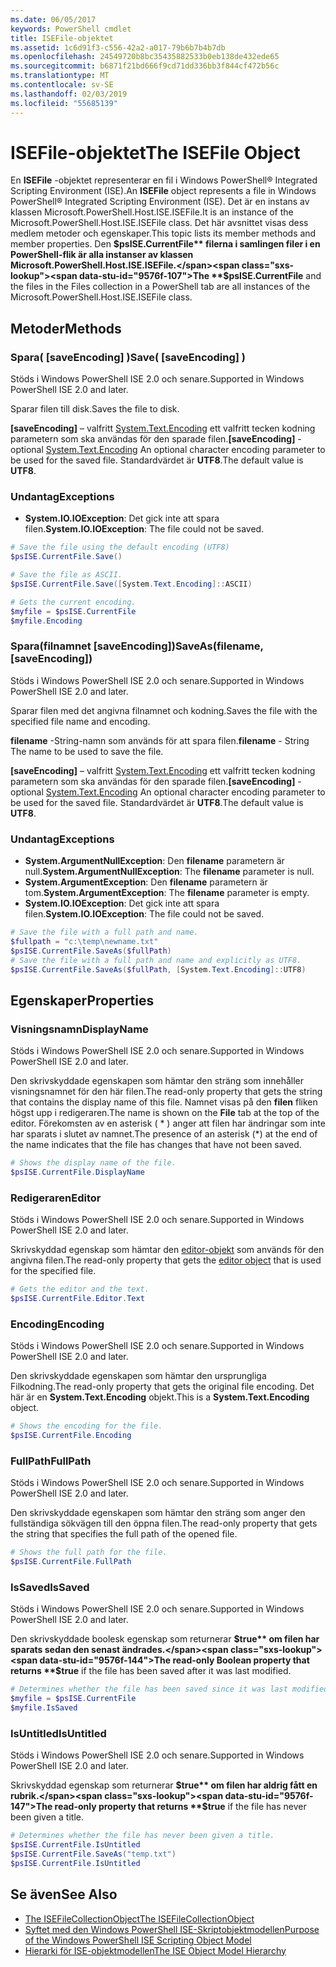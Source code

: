 ```yaml
---
ms.date: 06/05/2017
keywords: PowerShell cmdlet
title: ISEFile-objektet
ms.assetid: 1c6d91f3-c556-42a2-a017-79b6b7b4b7db
ms.openlocfilehash: 24549720b8bc35435882533b0eb138de432ede65
ms.sourcegitcommit: b6871f21bd666f9cd71dd336bb3f844cf472b56c
ms.translationtype: MT
ms.contentlocale: sv-SE
ms.lasthandoff: 02/03/2019
ms.locfileid: "55685139"
---
```

# <a name="the-isefile-object"></a><span data-ttu-id="9576f-103">ISEFile-objektet</span><span class="sxs-lookup"><span data-stu-id="9576f-103">The ISEFile Object</span></span>

<span data-ttu-id="9576f-104">En **ISEFile** -objektet representerar en fil i Windows PowerShell® Integrated Scripting Environment (ISE).</span><span class="sxs-lookup"><span data-stu-id="9576f-104">An **ISEFile** object represents a file in Windows PowerShell® Integrated Scripting Environment (ISE).</span></span> <span data-ttu-id="9576f-105">Det är en instans av klassen Microsoft.PowerShell.Host.ISE.ISEFile.</span><span class="sxs-lookup"><span data-stu-id="9576f-105">It is an instance of the Microsoft.PowerShell.Host.ISE.ISEFile class.</span></span> <span data-ttu-id="9576f-106">Det här avsnittet visas dess medlem metoder och egenskaper.</span><span class="sxs-lookup"><span data-stu-id="9576f-106">This topic lists its member methods and member properties.</span></span> <span data-ttu-id="9576f-107">Den **$psISE.CurrentFile** filerna i samlingen filer i en PowerShell-flik är alla instanser av klassen Microsoft.PowerShell.Host.ISE.ISEFile.</span><span class="sxs-lookup"><span data-stu-id="9576f-107">The **$psISE.CurrentFile** and the files in the Files collection in a PowerShell tab are all instances of the Microsoft.PowerShell.Host.ISE.ISEFile class.</span></span>

## <a name="methods"></a><span data-ttu-id="9576f-108">Metoder</span><span class="sxs-lookup"><span data-stu-id="9576f-108">Methods</span></span>

### <a name="save-saveencoding-"></a><span data-ttu-id="9576f-109">Spara\( \[saveEncoding\] \)</span><span class="sxs-lookup"><span data-stu-id="9576f-109">Save\( \[saveEncoding\] \)</span></span>

<span data-ttu-id="9576f-110">Stöds i Windows PowerShell ISE 2.0 och senare.</span><span class="sxs-lookup"><span data-stu-id="9576f-110">Supported in Windows PowerShell ISE 2.0 and later.</span></span>

<span data-ttu-id="9576f-111">Sparar filen till disk.</span><span class="sxs-lookup"><span data-stu-id="9576f-111">Saves the file to disk.</span></span>

<span data-ttu-id="9576f-112">**\[saveEncoding\]**  – valfritt [System.Text.Encoding](https://msdn.microsoft.com/library/system.text.encoding.aspx) ett valfritt tecken kodning parametern som ska användas för den sparade filen.</span><span class="sxs-lookup"><span data-stu-id="9576f-112">**\[saveEncoding\]** - optional [System.Text.Encoding](https://msdn.microsoft.com/library/system.text.encoding.aspx) An optional character encoding parameter to be used for the saved file.</span></span> <span data-ttu-id="9576f-113">Standardvärdet är **UTF8**.</span><span class="sxs-lookup"><span data-stu-id="9576f-113">The default value is **UTF8**.</span></span>

### <a name="exceptions"></a><span data-ttu-id="9576f-114">Undantag</span><span class="sxs-lookup"><span data-stu-id="9576f-114">Exceptions</span></span>

- <span data-ttu-id="9576f-115">**System.IO.IOException**: Det gick inte att spara filen.</span><span class="sxs-lookup"><span data-stu-id="9576f-115">**System.IO.IOException**: The file could not be saved.</span></span>

```powershell
# Save the file using the default encoding (UTF8)
$psISE.CurrentFile.Save()

# Save the file as ASCII.
$psISE.CurrentFile.Save([System.Text.Encoding]::ASCII)

# Gets the current encoding.
$myfile = $psISE.CurrentFile
$myfile.Encoding
```

### <a name="saveasfilename-saveencoding"></a><span data-ttu-id="9576f-116">Spara\(filnamnet \[saveEncoding\]\)</span><span class="sxs-lookup"><span data-stu-id="9576f-116">SaveAs\(filename, \[saveEncoding\]\)</span></span>

<span data-ttu-id="9576f-117">Stöds i Windows PowerShell ISE 2.0 och senare.</span><span class="sxs-lookup"><span data-stu-id="9576f-117">Supported in Windows PowerShell ISE 2.0 and later.</span></span>

<span data-ttu-id="9576f-118">Sparar filen med det angivna filnamnet och kodning.</span><span class="sxs-lookup"><span data-stu-id="9576f-118">Saves the file with the specified file name and encoding.</span></span>

<span data-ttu-id="9576f-119">**filename** -String-namn som används för att spara filen.</span><span class="sxs-lookup"><span data-stu-id="9576f-119">**filename** - String The name to be used to save the file.</span></span>

<span data-ttu-id="9576f-120">**\[saveEncoding\]**  – valfritt [System.Text.Encoding](https://msdn.microsoft.com/library/system.text.encoding.aspx) ett valfritt tecken kodning parametern som ska användas för den sparade filen.</span><span class="sxs-lookup"><span data-stu-id="9576f-120">**\[saveEncoding\]** - optional [System.Text.Encoding](https://msdn.microsoft.com/library/system.text.encoding.aspx) An optional character encoding parameter to be used for the saved file.</span></span> <span data-ttu-id="9576f-121">Standardvärdet är **UTF8**.</span><span class="sxs-lookup"><span data-stu-id="9576f-121">The default value is **UTF8**.</span></span>

### <a name="exceptions"></a><span data-ttu-id="9576f-122">Undantag</span><span class="sxs-lookup"><span data-stu-id="9576f-122">Exceptions</span></span>

- <span data-ttu-id="9576f-123">**System.ArgumentNullException**: Den **filename** parametern är null.</span><span class="sxs-lookup"><span data-stu-id="9576f-123">**System.ArgumentNullException**: The **filename** parameter is null.</span></span>
- <span data-ttu-id="9576f-124">**System.ArgumentException**: Den **filename** parametern är tom.</span><span class="sxs-lookup"><span data-stu-id="9576f-124">**System.ArgumentException**: The **filename** parameter is empty.</span></span>
- <span data-ttu-id="9576f-125">**System.IO.IOException**: Det gick inte att spara filen.</span><span class="sxs-lookup"><span data-stu-id="9576f-125">**System.IO.IOException**: The file could not be saved.</span></span>

```powershell
# Save the file with a full path and name.
$fullpath = "c:\temp\newname.txt"
$psISE.CurrentFile.SaveAs($fullPath)
# Save the file with a full path and name and explicitly as UTF8.
$psISE.CurrentFile.SaveAs($fullPath, [System.Text.Encoding]::UTF8)
```

## <a name="properties"></a><span data-ttu-id="9576f-126">Egenskaper</span><span class="sxs-lookup"><span data-stu-id="9576f-126">Properties</span></span>

### <a name="displayname"></a><span data-ttu-id="9576f-127">Visningsnamn</span><span class="sxs-lookup"><span data-stu-id="9576f-127">DisplayName</span></span>

<span data-ttu-id="9576f-128">Stöds i Windows PowerShell ISE 2.0 och senare.</span><span class="sxs-lookup"><span data-stu-id="9576f-128">Supported in Windows PowerShell ISE 2.0 and later.</span></span>

<span data-ttu-id="9576f-129">Den skrivskyddade egenskapen som hämtar den sträng som innehåller visningsnamnet för den här filen.</span><span class="sxs-lookup"><span data-stu-id="9576f-129">The read-only property that gets the string that contains the display name of this file.</span></span> <span data-ttu-id="9576f-130">Namnet visas på den **filen** fliken högst upp i redigeraren.</span><span class="sxs-lookup"><span data-stu-id="9576f-130">The name is shown on the **File** tab at the top of the editor.</span></span> <span data-ttu-id="9576f-131">Förekomsten av en asterisk \( \* \) anger att filen har ändringar som inte har sparats i slutet av namnet.</span><span class="sxs-lookup"><span data-stu-id="9576f-131">The presence of an asterisk \(\*\) at the end of the name indicates that the file has changes that have not been saved.</span></span>

```powershell
# Shows the display name of the file.
$psISE.CurrentFile.DisplayName
```

### <a name="editor"></a><span data-ttu-id="9576f-132">Redigeraren</span><span class="sxs-lookup"><span data-stu-id="9576f-132">Editor</span></span>

<span data-ttu-id="9576f-133">Stöds i Windows PowerShell ISE 2.0 och senare.</span><span class="sxs-lookup"><span data-stu-id="9576f-133">Supported in Windows PowerShell ISE 2.0 and later.</span></span>

<span data-ttu-id="9576f-134">Skrivskyddad egenskap som hämtar den [editor-objekt](The-ISEEditor-Object.md) som används för den angivna filen.</span><span class="sxs-lookup"><span data-stu-id="9576f-134">The read-only property that gets the [editor object](The-ISEEditor-Object.md) that is used for the specified file.</span></span>

```powershell
# Gets the editor and the text.
$psISE.CurrentFile.Editor.Text
```

### <a name="encoding"></a><span data-ttu-id="9576f-135">Encoding</span><span class="sxs-lookup"><span data-stu-id="9576f-135">Encoding</span></span>

<span data-ttu-id="9576f-136">Stöds i Windows PowerShell ISE 2.0 och senare.</span><span class="sxs-lookup"><span data-stu-id="9576f-136">Supported in Windows PowerShell ISE 2.0 and later.</span></span>

<span data-ttu-id="9576f-137">Den skrivskyddade egenskapen som hämtar den ursprungliga Filkodning.</span><span class="sxs-lookup"><span data-stu-id="9576f-137">The read-only property that gets the original file encoding.</span></span> <span data-ttu-id="9576f-138">Det här är en **System.Text.Encoding** objekt.</span><span class="sxs-lookup"><span data-stu-id="9576f-138">This is a **System.Text.Encoding** object.</span></span>

```powershell
# Shows the encoding for the file.
$psISE.CurrentFile.Encoding
```

### <a name="fullpath"></a><span data-ttu-id="9576f-139">FullPath</span><span class="sxs-lookup"><span data-stu-id="9576f-139">FullPath</span></span>

<span data-ttu-id="9576f-140">Stöds i Windows PowerShell ISE 2.0 och senare.</span><span class="sxs-lookup"><span data-stu-id="9576f-140">Supported in Windows PowerShell ISE 2.0 and later.</span></span>

<span data-ttu-id="9576f-141">Den skrivskyddade egenskapen som hämtar den sträng som anger den fullständiga sökvägen till den öppna filen.</span><span class="sxs-lookup"><span data-stu-id="9576f-141">The read-only property that gets the string that specifies the full path of the opened file.</span></span>

```powershell
# Shows the full path for the file.
$psISE.CurrentFile.FullPath
```

### <a name="issaved"></a><span data-ttu-id="9576f-142">IsSaved</span><span class="sxs-lookup"><span data-stu-id="9576f-142">IsSaved</span></span>

<span data-ttu-id="9576f-143">Stöds i Windows PowerShell ISE 2.0 och senare.</span><span class="sxs-lookup"><span data-stu-id="9576f-143">Supported in Windows PowerShell ISE 2.0 and later.</span></span>

<span data-ttu-id="9576f-144">Den skrivskyddade boolesk egenskap som returnerar **$true** om filen har sparats sedan den senast ändrades.</span><span class="sxs-lookup"><span data-stu-id="9576f-144">The read-only Boolean property that returns **$true** if the file has been saved after it was last modified.</span></span>

```powershell
# Determines whether the file has been saved since it was last modified.
$myfile = $psISE.CurrentFile
$myfile.IsSaved
```

### <a name="isuntitled"></a><span data-ttu-id="9576f-145">IsUntitled</span><span class="sxs-lookup"><span data-stu-id="9576f-145">IsUntitled</span></span>

<span data-ttu-id="9576f-146">Stöds i Windows PowerShell ISE 2.0 och senare.</span><span class="sxs-lookup"><span data-stu-id="9576f-146">Supported in Windows PowerShell ISE 2.0 and later.</span></span>

<span data-ttu-id="9576f-147">Skrivskyddad egenskap som returnerar **$true** om filen har aldrig fått en rubrik.</span><span class="sxs-lookup"><span data-stu-id="9576f-147">The read-only property that returns **$true** if the file has never been given a title.</span></span>

```powershell
# Determines whether the file has never been given a title.
$psISE.CurrentFile.IsUntitled
$psISE.CurrentFile.SaveAs("temp.txt")
$psISE.CurrentFile.IsUntitled
```

## <a name="see-also"></a><span data-ttu-id="9576f-148">Se även</span><span class="sxs-lookup"><span data-stu-id="9576f-148">See Also</span></span>

- [<span data-ttu-id="9576f-149">The ISEFileCollectionObject</span><span class="sxs-lookup"><span data-stu-id="9576f-149">The ISEFileCollectionObject</span></span>](The-ISEFileCollection-Object.md)
- [<span data-ttu-id="9576f-150">Syftet med den Windows PowerShell ISE-Skriptobjektmodellen</span><span class="sxs-lookup"><span data-stu-id="9576f-150">Purpose of the Windows PowerShell ISE Scripting Object Model</span></span>](Purpose-of-the-Windows-PowerShell-ISE-Scripting-Object-Model.md)
- [<span data-ttu-id="9576f-151">Hierarki för ISE-objektmodellen</span><span class="sxs-lookup"><span data-stu-id="9576f-151">The ISE Object Model Hierarchy</span></span>](The-ISE-Object-Model-Hierarchy.md)